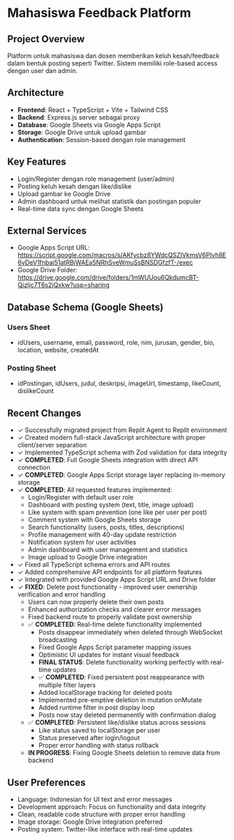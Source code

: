 # Mahasiswa Feedback Platform

## Project Overview
Platform untuk mahasiswa dan dosen memberikan keluh kesah/feedback dalam bentuk posting seperti Twitter. Sistem memiliki role-based access dengan user dan admin.

## Architecture
- **Frontend**: React + TypeScript + Vite + Tailwind CSS
- **Backend**: Express.js server sebagai proxy
- **Database**: Google Sheets via Google Apps Script
- **Storage**: Google Drive untuk upload gambar
- **Authentication**: Session-based dengan role management

## Key Features
- Login/Register dengan role management (user/admin)
- Posting keluh kesah dengan like/dislike
- Upload gambar ke Google Drive
- Admin dashboard untuk melihat statistik dan postingan populer
- Real-time data sync dengan Google Sheets

## External Services
- Google Apps Script URL: https://script.google.com/macros/s/AKfycbz8YWdcQSZlVkmsV6PIvh8E6vDeV1fnbaj51atRBjWAEa5NRhSveWmuSsBNSDGfzfT-/exec
- Google Drive Folder: https://drive.google.com/drive/folders/1mWUUou6QkdumcBT-Qizljc7T6s2jQxkw?usp=sharing

## Database Schema (Google Sheets)

### Users Sheet
- idUsers, username, email, password, role, nim, jurusan, gender, bio, location, website, createdAt

### Posting Sheet  
- idPostingan, idUsers, judul, deskripsi, imageUrl, timestamp, likeCount, dislikeCount

## Recent Changes
- ✓ Successfully migrated project from Replit Agent to Replit environment
- ✓ Created modern full-stack JavaScript architecture with proper client/server separation
- ✓ Implemented TypeScript schema with Zod validation for data integrity
- ✓ **COMPLETED**: Full Google Sheets integration with direct API connection
- ✓ **COMPLETED**: Google Apps Script storage layer replacing in-memory storage
- ✓ **COMPLETED**: All requested features implemented:
  - Login/Register with default user role
  - Dashboard with posting system (text, title, image upload)
  - Like system with spam prevention (one like per user per post)
  - Comment system with Google Sheets storage
  - Search functionality (users, posts, titles, descriptions)
  - Profile management with 40-day update restriction
  - Notification system for user activities
  - Admin dashboard with user management and statistics
  - Image upload to Google Drive integration
- ✓ Fixed all TypeScript schema errors and API routes
- ✓ Added comprehensive API endpoints for all platform features
- ✓ Integrated with provided Google Apps Script URL and Drive folder
- ✓ **FIXED**: Delete post functionality - improved user ownership verification and error handling
  - Users can now properly delete their own posts
  - Enhanced authorization checks and clearer error messages
  - Fixed backend route to properly validate post ownership
  - ✅ **COMPLETED**: Real-time delete functionality implemented
    - Posts disappear immediately when deleted through WebSocket broadcasting
    - Fixed Google Apps Script parameter mapping issues
    - Optimistic UI updates for instant visual feedback
    - **FINAL STATUS**: Delete functionality working perfectly with real-time updates
    - ✅ **COMPLETED**: Fixed persistent post reappearance with multiple filter layers
    - Added localStorage tracking for deleted posts
    - Implemented pre-emptive deletion in mutation onMutate
    - Added runtime filter in post display loop
    - Posts now stay deleted permanently with confirmation dialog
  - ✅ **COMPLETED**: Persistent like/dislike status across sessions
    - Like status saved to localStorage per user
    - Status preserved after login/logout
    - Proper error handling with status rollback
  - **IN PROGRESS**: Fixing Google Sheets deletion to remove data from backend

## User Preferences
- Language: Indonesian for UI text and error messages
- Development approach: Focus on functionality and data integrity
- Clean, readable code structure with proper error handling
- Image storage: Google Drive integration preferred
- Posting system: Twitter-like interface with real-time updates